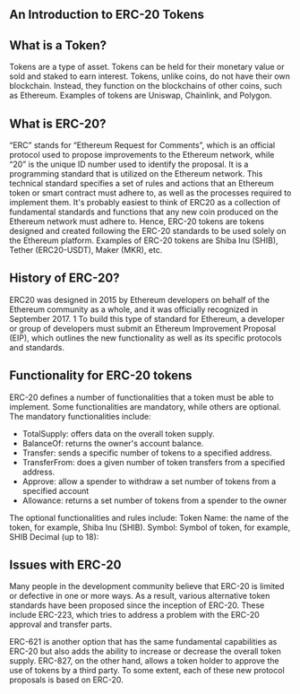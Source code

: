 ## An Introduction to ERC-20 Tokens

## What is a Token?
Tokens are a type of asset. Tokens can be held for their monetary value or sold and staked to earn interest.  Tokens, unlike coins, do not have their own blockchain. Instead, they function on the blockchains of other coins, such as Ethereum. Examples of tokens are Uniswap, Chainlink, and Polygon.

## What is ERC-20?
“ERC” stands for “Ethereum Request for Comments”, which is an official protocol used to propose improvements to the Ethereum network, while “20” is the unique ID number used to identify the proposal. It is a programming standard that is utilized on the Ethereum network. This technical standard specifies a set of rules and actions that an Ethereum token or smart contract must adhere to, as well as the processes required to implement them. It's probably easiest to think of ERC20 as a collection of fundamental standards and functions that any new coin produced on the Ethereum network must adhere to. Hence, ERC-20 tokens are tokens designed and created following the ERC-20 standards to be used solely on the Ethereum platform. Examples of ERC-20 tokens are Shiba Inu (SHIB), Tether (ERC20-USDT), Maker (MKR), etc. 

## History of ERC-20?
ERC20 was designed in 2015 by Ethereum developers on behalf of the Ethereum community as a whole, and it was officially recognized in September 2017. 1 To build this type of standard for Ethereum, a developer or group of developers must submit an Ethereum Improvement Proposal (EIP), which outlines the new functionality as well as its specific protocols and standards.

## Functionality for ERC-20 tokens
ERC-20 defines a number of functionalities that a token must be able to implement. Some functionalities are mandatory, while others are optional. The mandatory functionalities include:
- TotalSupply: offers data on the overall token supply.
- BalanceOf: returns the owner's account balance.
- Transfer: sends a specific number of tokens to a specified address.
- TransferFrom: does a given number of token transfers from a specified address.
- Approve: allow a spender to withdraw a set number of tokens from a specified account
- Allowance: returns a set number of tokens from a spender to the owner

The optional functionalities and rules include: 
Token Name: the name of the token, for example, Shiba Inu (SHIB).
Symbol: Symbol of token, for example, SHIB
Decimal (up to 18): 


## Issues with  ERC-20
Many people in the development community believe that ERC-20 is limited or defective in one or more ways. As a result, various alternative token standards have been proposed since the inception of ERC-20. These include ERC-223, which tries to address a problem with the ERC-20 approval and transfer parts.

ERC-621 is another option that has the same fundamental capabilities as ERC-20 but also adds the ability to increase or decrease the overall token supply. ERC-827, on the other hand, allows a token holder to approve the use of tokens by a third party. To some extent, each of these new protocol proposals is based on ERC-20.
